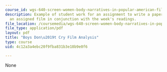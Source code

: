 ```yaml
---
course_id: wgs-640-screen-women-body-narratives-in-popular-american-film-spring-2014
description: Example of student work for an assignment to write a paper that addresses
  an assigned film in conjunction with the week's readings.
file_location: /coursemedia/wgs-640-screen-women-body-narratives-in-popular-american-film-spring-2014/4c12a3a4ebc20f9fba831b3e18b9e0f6_MITWGS_640S14_BDC_ppr_KD.pdf
file_type: application/pdf
layout: pdf
title: "Boys Don\u2019t Cry Film Analysis"
type: course
uid: 4c12a3a4ebc20f9fba831b3e18b9e0f6

---
```

None